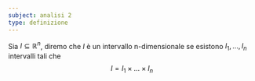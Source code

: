```yaml
---
subject: analisi 2
type: definizione
---
```

Sia $I\subseteq\mathbb{R}^n$, diremo che $I$ è un intervallo n-dimensionale se esistono $I_1,\dots,I_n$ intervalli tali che
$$
I=I_1\times\dots\times I_n
$$